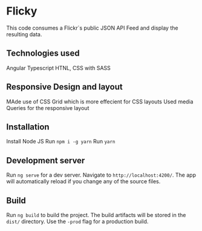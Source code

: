 # Flicky

This code consumes a Flickr`s public JSON API Feed and display the resulting data.

## Technologies used

Angular
Typescript
HTNL, CSS with SASS

## Responsive Design and layout

MAde use of CSS Grid which is more effecient for CSS layouts
Used media Queries for the responsive layout

## Installation

Install Node JS
Run `npm i -g yarn`
Run `yarn`

## Development server

Run `ng serve` for a dev server. Navigate to `http://localhost:4200/`. The app will automatically reload if you change any of the source files.

## Build

Run `ng build` to build the project. The build artifacts will be stored in the `dist/` directory. Use the `-prod` flag for a production build.

